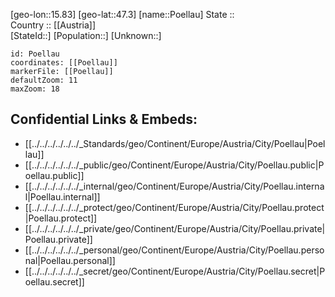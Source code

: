 ﻿---
location: [47.3,15.83] 
mapzoom: [7,12] 
mapmarker: city 
type: City
tags:
- geo/City


SpocWebEntityId: 33569
isDeleted: false
confidential: public

---
[geo-lon::15.83] 
[geo-lat::47.3] 
[name::Poellau] 
State ::  
Country :: [[Austria]]  
[StateId::] 
[Population::] 
[Unknown::] 


```leaflet
id: Poellau
coordinates: [[Poellau]] 
markerFile: [[Poellau]] 
defaultZoom: 11 
maxZoom: 18
```


## Confidential Links & Embeds: 
- [[../../../../../../_Standards/geo/Continent/Europe/Austria/City/Poellau|Poellau]] 
- [[../../../../../../_public/geo/Continent/Europe/Austria/City/Poellau.public|Poellau.public]] 
- [[../../../../../../_internal/geo/Continent/Europe/Austria/City/Poellau.internal|Poellau.internal]] 
- [[../../../../../../_protect/geo/Continent/Europe/Austria/City/Poellau.protect|Poellau.protect]] 
- [[../../../../../../_private/geo/Continent/Europe/Austria/City/Poellau.private|Poellau.private]] 
- [[../../../../../../_personal/geo/Continent/Europe/Austria/City/Poellau.personal|Poellau.personal]] 
- [[../../../../../../_secret/geo/Continent/Europe/Austria/City/Poellau.secret|Poellau.secret]] 
